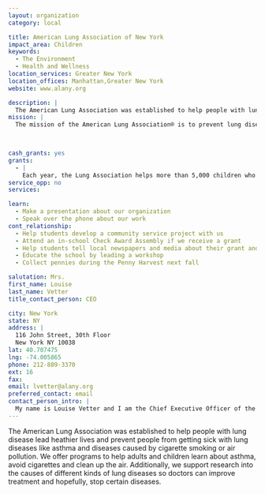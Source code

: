 ```yaml
---
layout: organization
category: local

title: American Lung Association of New York
impact_area: Children
keywords: 
  - The Environment
  - Health and Wellness
location_services: Greater New York
location_offices: Manhattan,Greater New York
website: www.alany.org

description: |
  The American Lung Association was established to help people with lung disease lead heathier lives and prevent people from getting sick with lung diseases like asthma and diseases caused by cigarette smoking or air pollution.   We offer programs to help adults and children learn about asthma, avoid cigarettes and clean up the air.  Additionally, we support research into the causes of different kinds of lung diseases so doctors can improve treatment and hopefully, stop certain diseases. 
mission: |
  The mission of the American Lung Association® is to prevent lung disease and promote lung health.

  

cash_grants: yes
grants: 
  - |
    Each year, the Lung Association helps more than 5,000 children who have asthma learn how to better manage their disease by offering the Open Airways For Schools program in all elementary schools in New York City.    Kids between the ages of 8 and 11 participate in the six lesson program taught by their school nurse.    They learn how to recognize their asthma symptoms and avoid asthma triggers, as well as how to feel more confident managing their illness and taking their medications.   The result is that graduates from the Open Airways program learn that asthma is treatable and that kids with asthma can have a normal, healthy and active lives.   
service_opp: no
services: 

learn: 
  - Make a presentation about our organization
  - Speak over the phone about our work
cont_relationship: 
  - Help students develop a community service project with us
  - Attend an in-school Check Award Assembly if we receive a grant
  - Help students tell local newspapers and media about their grant and/or project with us
  - Educate the school by leading a workshop
  - Collect pennies during the Penny Harvest next fall

salutation: Mrs.
first_name: Louise
last_name: Vetter
title_contact_person: CEO

city: New York
state: NY
address: |
  116 John Street, 30th Floor  
  New York NY 10038
lat: 40.707475
lng: -74.005865
phone: 212-889-3370
ext: 16
fax: 
email: lvetter@alany.org
preferred_contact: email
contact_person_intro: |
  My name is Louise Vetter and I am the Chief Executive Officer of the American Lung Association of New York.  I have worked here for for nine years, and I love my job.  When I was three years old, I was diagnosed with asthma, and I still have to take medicine everyday to be able to breathe.   Working at the American Lung Association enables me to make a difference in the lives of families like my own who have asthma and are fighting for air. 
---
```

The American Lung Association was established to help people with lung disease lead heathier lives and prevent people from getting sick with lung diseases like asthma and diseases caused by cigarette smoking or air pollution.   We offer programs to help adults and children learn about asthma, avoid cigarettes and clean up the air.  Additionally, we support research into the causes of different kinds of lung diseases so doctors can improve treatment and hopefully, stop certain diseases. 